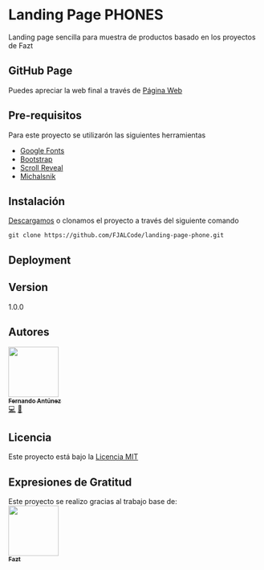 # Landing Page PHONES

Landing page sencilla para muestra de productos basado en los proyectos de Fazt

## GitHub Page

Puedes apreciar la web final a través de [Página Web](https://fjalcode.github.io/landing-page-phone/)

## Pre-requisitos

Para este proyecto se utilizarón las siguientes herramientas

* [Google Fonts](https://fonts.google.com/)
* [Bootstrap](https://getbootstrap.com/)
* [Scroll Reveal](https://scrollrevealjs.org/)
* [Michalsnik](https://michalsnik.github.io/aos/)


## Instalación

[Descargamos](https://github.com/FJALCode/estandares-desarrollo/archive/master.zip) o clonamos el proyecto a través del siguiente comando

```
git clone https://github.com/FJALCode/landing-page-phone.git
```
## Deployment


## Version

1.0.0

## Autores

<!-- ALL-CONTRIBUTORS-LIST:START - Do not remove or modify this section -->
<!-- prettier-ignore -->
[<img src="https://avatars2.githubusercontent.com/u/48934580?s=460&v=4" width="100px;"/><br /><sub><b>Fernando Antúnez</b></sub>](https://github.com/FJALCode)<br />[💻](https://github.com/FJALCode "Code") [📢](#talk-Meabed "Talks")
<!-- ALL-CONTRIBUTORS-LIST:END -->

## Licencia

Este proyecto está bajo la [Licencia MIT](LICENSE)

## Expresiones de Gratitud
Este proyecto se realizo gracias al trabajo base de: 
</br>[<img src="https://avatars3.githubusercontent.com/u/13667358?s=460&v=4" width="100px;"/><br/><sub><b>Fazt</b></sub>](https://github.com/FaztTech)


